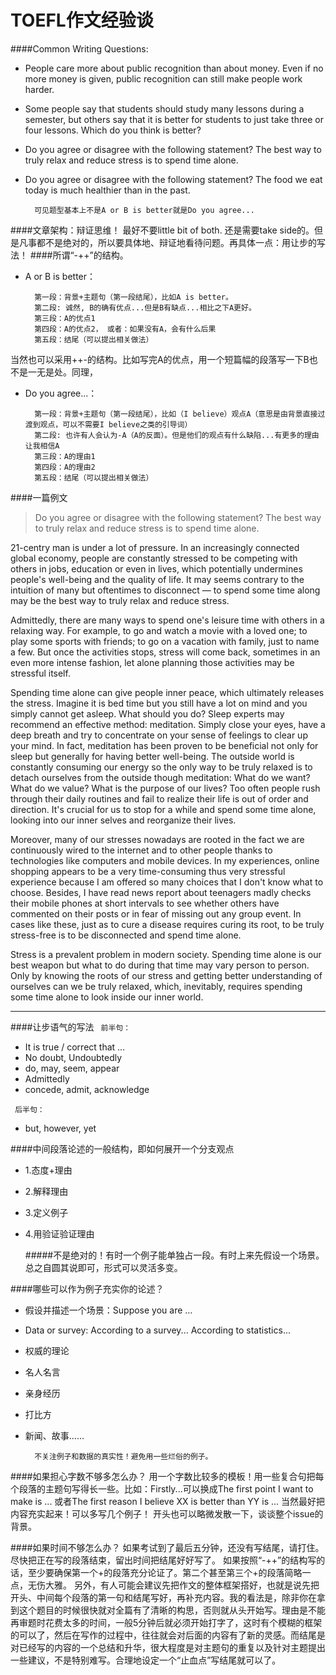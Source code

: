 TOEFL作文经验谈
=====

####Common Writing Questions:
* People care more about public recognition than about money. Even if no more money is given, public recognition can still make people work harder. 
* Some people say that students should study many lessons during a semester, but others say that it is better for students to just take three or four lessons. Which do you think is better? 
* Do you agree or disagree with the following statement? The best way to truly relax and reduce stress is to spend time alone. 
* Do you agree or disagree with the following statement? The food we eat today is much healthier than in the past.  
        
        可见题型基本上不是A or B is better就是Do you agree...
####文章架构：辩证思维！
		最好不要little bit of both. 还是需要take side的。但是凡事都不是绝对的，所以要具体地、辩证地看待问题。再具体一点：用让步的写法！
####所谓“-++”的结构。
* A or B is better：
	    
        第一段：背景+主题句（第一段结尾），比如A is better。
        第二段: 诚然, B的确有优点...但是B有缺点...相比之下A更好。
        第三段：A的优点1
        第四段：A的优点2， 或者：如果没有A，会有什么后果
        第五段：结尾（可以提出相关做法）
当然也可以采用++-的结构。比如写完A的优点，用一个短篇幅的段落写一下B也不是一无是处。同理，
* Do you agree...：

        第一段：背景+主题句（第一段结尾），比如（I believe）观点A（意思是由背景直接过渡到观点，可以不需要I believe之类的引导词）
        第二段: 也许有人会认为-A（A的反面）。但是他们的观点有什么缺陷...有更多的理由让我相信A
        第三段：A的理由1
        第四段：A的理由2
        第五段：结尾（可以提出相关做法）

####一篇例文
> Do you agree or disagree with the following statement? The best way to truly relax and reduce stress is to spend time alone. 

21-centry man is under a lot of pressure. In an increasingly connected global economy, people are constantly stressed to be competing with others in jobs, education or even in lives, which potentially undermines people's well-being and the quality of life. It may seems contrary to the intuition of many but oftentimes to disconnect — to spend some time along may be the best way to truly relax and reduce stress.

Admittedly, there are many ways to spend one's leisure time with others in a relaxing way. For example, to go and watch a movie with a loved one; to play some sports with friends; to go on a vacation with family, just to name a few. But once the activities stops, stress will come back, sometimes in an even more intense fashion, let alone planning those activities may be stressful itself.

Spending time alone can give people inner peace, which ultimately releases the stress. Imagine it is bed time but you still have a lot on mind and you simply cannot get asleep. What should you do? Sleep experts may recommend an effective method: meditation. Simply close your eyes, have a deep breath and try to concentrate on your sense of feelings to clear up your mind. In fact, meditation has been proven to be beneficial not only for sleep but generally for having better well-being. The outside world is constantly consuming our energy so the only way to be truly relaxed is to detach ourselves from the outside though meditation: What do we want? What do we value? What is the purpose of our lives? Too often people rush through their daily routines and fail to realize their life is out of order and direction. It's crucial for us to stop for a while and spend some time alone, looking into our inner selves and reorganize their lives.

Moreover, many of our stresses nowadays are rooted in the fact we are continuously wired to the internet and to other people thanks to technologies like computers and mobile devices. In my experiences, online shopping appears to be a very time-consuming thus very stressful experience because I am offered so many choices that I don't know what to choose. Besides, I have read news report about teenagers madly checks their mobile phones at short intervals to see whether others have commented on their posts or in fear of missing out any group event. In cases like these, just as to cure a disease requires curing its root, to be truly stress-free is to be disconnected and spend time alone.

Stress is a prevalent problem in modern society. Spending time alone is our best weapon but what to do during that time may vary person to person. Only by knowing the roots of our stress and getting better understanding of ourselves can we be truly relaxed, which, inevitably, requires spending some time alone to look inside our inner world.

----
		
####让步语气的写法
` 前半句：`

* It is true / correct that ...
* No doubt, Undoubtedly
* do, may, seem, appear
* Admittedly
* concede, admit, acknowledge

` 后半句：`

* but, however, yet
	
####中间段落论述的一般结构，即如何展开一个分支观点
* 1.态度+理由
* 2.解释理由
* 3.定义例子
* 4.用验证验证理由
	
	#####不是绝对的！有时一个例子能单独占一段。有时上来先假设一个场景。总之自圆其说即可，形式可以灵活多变。

####哪些可以作为例子充实你的论述？
* 假设并描述一个场景：Suppose you are ... 
* Data or survey: According to a survey... According to statistics... 
* 权威的理论
* 名人名言
* 亲身经历
* 打比方
* 新闻、故事……

        不关注例子和数据的真实性！避免用一些烂俗的例子。
        
####如果担心字数不够多怎么办？
        用一个字数比较多的模板！用一些复合句把每个段落的主题句写得长一些。比如：Firstly...可以换成The first point I want to make is ... 或者The first reason I believe XX is better than YY is ...
        当然最好把内容充实起来！可以多写几个例子！
        开头也可以略微发散一下，谈谈整个issue的背景。

####如果时间不够怎么办？
        如果考试到了最后五分钟，还没有写结尾，请打住。尽快把正在写的段落结束，留出时间把结尾好好写了。
        如果按照“-++”的结构写的话，至少要确保第一个+的段落充分论证了。第二个甚至第三个+的段落简略一点，无伤大雅。
        另外，有人可能会建议先把作文的整体框架搭好，也就是说先把开头、中间每个段落的第一句和结尾写好，再补充内容。我的看法是，除非你在拿到这个题目的时候很快就对全篇有了清晰的构思，否则就从头开始写。理由是不能再审题时花费太多的时间，一般5分钟后就必须开始打字了，这时有个模糊的框架的可以了，然后在写作的过程中，往往就会对后面的内容有了新的灵感。而结尾是对已经写的内容的一个总结和升华，很大程度是对主题句的重复以及针对主题提出一些建议，不是特别难写。合理地设定一个“止血点”写结尾就可以了。
